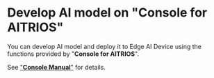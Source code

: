 # Develop AI model on "**Console for AITRIOS**"

You can develop AI model and deploy it to Edge AI Device using the functions provided by "**Console for AITRIOS**".

See ["**Console Manual**"](https://developer.aitrios.sony-semicon.com/en/edge-ai-sensing/documents/console-user-manual/) for details.

